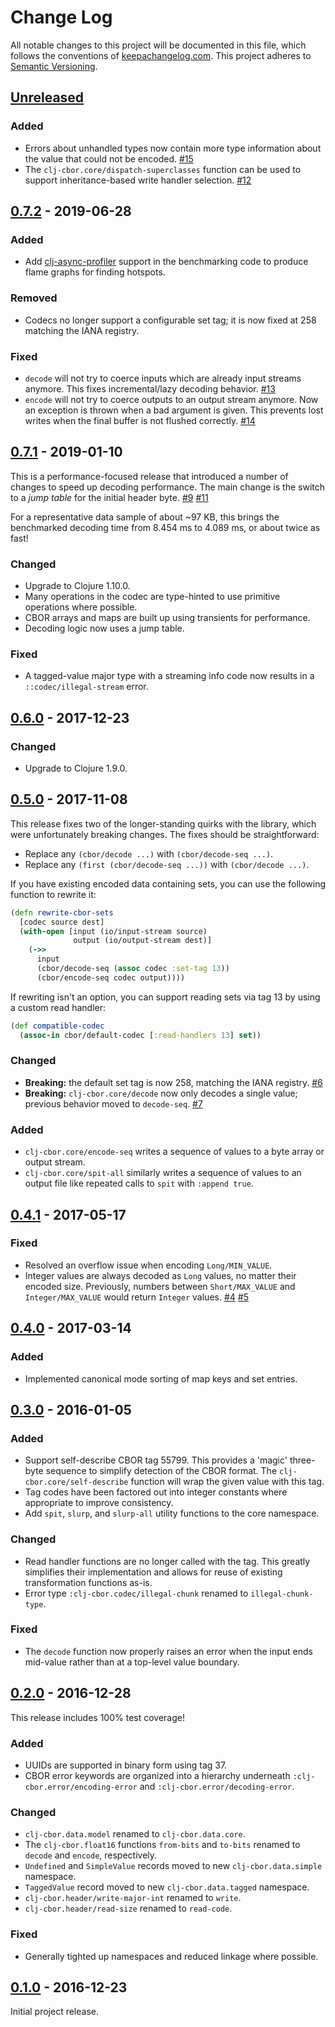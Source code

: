 Change Log
==========

All notable changes to this project will be documented in this file, which
follows the conventions of [keepachangelog.com](http://keepachangelog.com/).
This project adheres to [Semantic Versioning](http://semver.org/).


## [Unreleased]

### Added
- Errors about unhandled types now contain more type information about the
  value that could not be encoded.
  [#15](https://github.com/greglook/clj-cbor/pull/15)
- The `clj-cbor.core/dispatch-superclasses` function can be used to support
  inheritance-based write handler selection.
  [#12](https://github.com/greglook/clj-cbor/issues/12)


## [0.7.2] - 2019-06-28

### Added
- Add [clj-async-profiler](https://github.com/clojure-goes-fast/clj-async-profiler)
  support in the benchmarking code to produce flame graphs for finding hotspots.

### Removed
- Codecs no longer support a configurable set tag; it is now fixed at 258
  matching the IANA registry.

### Fixed
- `decode` will not try to coerce inputs which are already input streams
  anymore. This fixes incremental/lazy decoding behavior.
  [#13](https://github.com/greglook/clj-cbor/issues/13)
- `encode` will not try to coerce outputs to an output stream anymore. Now an
  exception is thrown when a bad argument is given. This prevents lost writes
  when the final buffer is not flushed correctly.
  [#14](https://github.com/greglook/clj-cbor/pull/14)


## [0.7.1] - 2019-01-10

This is a performance-focused release that introduced a number of changes to
speed up decoding performance. The main change is the switch to a _jump table_
for the initial header byte.
[#9](https://github.com/greglook/clj-cbor/issues/9)
[#11](https://github.com/greglook/clj-cbor/pull/11)

For a representative data sample of about ~97 KB, this brings the benchmarked
decoding time from 8.454 ms to 4.089 ms, or about twice as fast!

### Changed
- Upgrade to Clojure 1.10.0.
- Many operations in the codec are type-hinted to use primitive operations where
  possible.
- CBOR arrays and maps are built up using transients for performance.
- Decoding logic now uses a jump table.

### Fixed
- A tagged-value major type with a streaming info code now results in a
  `::codec/illegal-stream` error.


## [0.6.0] - 2017-12-23

### Changed
- Upgrade to Clojure 1.9.0.


## [0.5.0] - 2017-11-08

This release fixes two of the longer-standing quirks with the library, which
were unfortunately breaking changes. The fixes should be straightforward:

- Replace any `(cbor/decode ...)` with `(cbor/decode-seq ...)`.
- Replace any `(first (cbor/decode-seq ...))` with `(cbor/decode ...)`.

If you have existing encoded data containing sets, you can use the following
function to rewrite it:

```clojure
(defn rewrite-cbor-sets
  [codec source dest]
  (with-open [input (io/input-stream source)
              output (io/output-stream dest)]
    (->>
      input
      (cbor/decode-seq (assoc codec :set-tag 13))
      (cbor/encode-seq codec output))))
```

If rewriting isn't an option, you can support reading sets via tag 13 by
using a custom read handler:

```clojure
(def compatible-codec
  (assoc-in cbor/default-codec [:read-handlers 13] set))
```

### Changed
- **Breaking:** the default set tag is now 258, matching the IANA registry.
  [#6](//github.com/greglook/clj-cbor/issues/6)
- **Breaking:** `clj-cbor.core/decode` now only decodes a single value; previous
  behavior moved to `decode-seq`.
  [#7](//github.com/greglook/clj-cbor/issues/7)

### Added
- `clj-cbor.core/encode-seq` writes a sequence of values to a byte array or
  output stream.
- `clj-cbor.core/spit-all` similarly writes a sequence of values to an output
  file like repeated calls to `spit` with `:append true`.


## [0.4.1] - 2017-05-17

### Fixed
- Resolved an overflow issue when encoding `Long/MIN_VALUE`.
- Integer values are always decoded as `Long` values, no matter their encoded
  size. Previously, numbers between `Short/MAX_VALUE` and `Integer/MAX_VALUE`
  would return `Integer` values.
  [#4](https://github.com/greglook/clj-cbor/issues/4)
  [#5](https://github.com/greglook/clj-cbor/pull/5)


## [0.4.0] - 2017-03-14

### Added
- Implemented canonical mode sorting of map keys and set entries.


## [0.3.0] - 2016-01-05

### Added
- Support self-describe CBOR tag 55799. This provides a 'magic' three-byte
  sequence to simplify detection of the CBOR format. The
  `clj-cbor.core/self-describe` function will wrap the given value with this
  tag.
- Tag codes have been factored out into integer constants where appropriate to
  improve consistency.
- Add `spit`, `slurp`, and `slurp-all` utility functions to the core namespace.

### Changed
- Read handler functions are no longer called with the tag. This greatly
  simplifies their implementation and allows for reuse of existing
  transformation functions as-is.
- Error type `:clj-cbor.codec/illegal-chunk` renamed to `illegal-chunk-type`.

### Fixed
- The `decode` function now properly raises an error when the input ends
  mid-value rather than at a top-level value boundary.


## [0.2.0] - 2016-12-28

This release includes 100% test coverage!

### Added
- UUIDs are supported in binary form using tag 37.
- CBOR error keywords are organized into a hierarchy underneath
  `:clj-cbor.error/encoding-error` and `:clj-cbor.error/decoding-error`.

### Changed
- `clj-cbor.data.model` renamed to `clj-cbor.data.core`.
- The `clj-cbor.float16` functions `from-bits` and `to-bits` renamed to
  `decode` and `encode`, respectively.
- `Undefined` and `SimpleValue` records moved to new `clj-cbor.data.simple`
  namespace.
- `TaggedValue` record moved to new `clj-cbor.data.tagged` namespace.
- `clj-cbor.header/write-major-int` renamed to `write`.
- `clj-cbor.header/read-size` renamed to `read-code`.

### Fixed
- Generally tighted up namespaces and reduced linkage where possible.


## [0.1.0] - 2016-12-23

Initial project release.


[Unreleased]: https://github.com/greglook/clj-cbor/compare/0.7.2...HEAD
[0.7.2]: https://github.com/greglook/clj-cbor/compare/0.7.1...0.7.2
[0.7.1]: https://github.com/greglook/clj-cbor/compare/0.6.0...0.7.1
[0.6.0]: https://github.com/greglook/clj-cbor/compare/0.5.0...0.6.0
[0.5.0]: https://github.com/greglook/clj-cbor/compare/0.4.1...0.5.0
[0.4.1]: https://github.com/greglook/clj-cbor/compare/0.4.0...0.4.1
[0.4.0]: https://github.com/greglook/clj-cbor/compare/0.3.0...0.4.0
[0.3.0]: https://github.com/greglook/clj-cbor/compare/0.2.0...0.3.0
[0.2.0]: https://github.com/greglook/clj-cbor/compare/0.1.0...0.2.0
[0.1.0]: https://github.com/greglook/clj-cbor/tag/0.1.0
